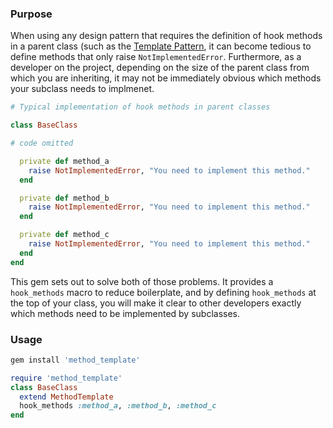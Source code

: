 ### Purpose

When using any design pattern that requires the definition of hook methods in a
parent class (such as the [Template Pattern](https://en.wikipedia.org/wiki/Template_method_pattern), it can become tedious to define methods that only raise `NotImplementedError`. Furthermore, as a developer on the project, depending on the size of the parent class from which you are inheriting, it may not be immediately obvious which methods your subclass needs to implmenet.

```ruby
# Typical implementation of hook methods in parent classes

class BaseClass

# code omitted

  private def method_a
    raise NotImplementedError, "You need to implement this method."
  end

  private def method_b
    raise NotImplementedError, "You need to implement this method."
  end

  private def method_c
    raise NotImplementedError, "You need to implement this method."
  end
end
  ```

This gem sets out to solve both of those problems. It provides a `hook_methods`
macro to reduce boilerplate, and by defining `hook_methods` at the top of your
class, you will make it clear to other developers exactly which methods need to
be implemented by subclasses.

### Usage

```bash
gem install 'method_template'
```

```ruby
require 'method_template'
class BaseClass
  extend MethodTemplate
  hook_methods :method_a, :method_b, :method_c
end
```

